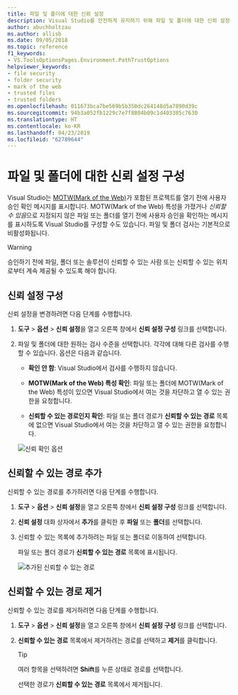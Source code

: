 ```yaml
---
title: 파일 및 폴더에 대한 신뢰 설정
description: Visual Studio를 안전하게 유지하기 위해 파일 및 폴더에 대한 신뢰 설정을 변경하는 방법을 알아봅니다.
author: abuchholtzau
ms.author: allisb
ms.date: 09/05/2018
ms.topic: reference
f1_keywords:
- VS.ToolsOptionsPages.Environment.PathTrustOptions
helpviewer_keywords:
- file security
- folder security
- mark of the web
- trusted files
- trusted folders
ms.openlocfilehash: 011673bca7be569b5b350dc264148d5a7890d39c
ms.sourcegitcommit: 94b3a052fb1229c7e7f8804b09c1d403385c7630
ms.translationtype: HT
ms.contentlocale: ko-KR
ms.lasthandoff: 04/23/2019
ms.locfileid: "62789644"
---
```

# <a name="configure-trust-settings-for-files-and-folders"></a>파일 및 폴더에 대한 신뢰 설정 구성

Visual Studio는 [MOTW(Mark of the Web)](/previous-versions/windows/internet-explorer/ie-developer/compatibility/ms537628(v=vs.85))가 포함된 프로젝트를 열기 전에 사용자 승인 확인 메시지를 표시합니다. MOTW(Mark of the Web) 특성을 가졌거나 *신뢰할 수 있음*으로 지정되지 않은 파일 또는 폴더를 열기 전에 사용자 승인을 확인하는 메시지를 표시하도록 Visual Studio를 구성할 수도 있습니다. 파일 및 폴더 검사는 기본적으로 비활성화됩니다.

> [!WARNING]
> 승인하기 전에 파일, 폴더 또는 솔루션이 신뢰할 수 있는 사람 또는 신뢰할 수 있는 위치로부터 계속 제공될 수 있도록 해야 합니다.

## <a name="configure-trust-settings"></a>신뢰 설정 구성

신뢰 설정을 변경하려면 다음 단계를 수행합니다.

1. **도구** > **옵션** > **신뢰 설정**을 열고 오른쪽 창에서 **신뢰 설정 구성** 링크를 선택합니다.

2. 파일 및 폴더에 대한 원하는 검사 수준을 선택합니다. 각각에 대해 다른 검사를 수행할 수 있습니다. 옵션은 다음과 같습니다.

   * **확인 안 함**: Visual Studio에서 검사를 수행하지 않습니다.

   * **MOTW(Mark of the Web) 특성 확인**: 파일 또는 폴더에 MOTW(Mark of the Web) 특성이 있으면 Visual Studio에서 여는 것을 차단하고 열 수 있는 권한을 요청합니다.

   * **신뢰할 수 있는 경로인지 확인**: 파일 또는 폴더 경로가 **신뢰할 수 있는 경로** 목록에 없으면 Visual Studio에서 여는 것을 차단하고 열 수 있는 권한을 요청합니다.

   ![신뢰 확인 옵션](media/trust-settings.png)

## <a name="add-trusted-paths"></a>신뢰할 수 있는 경로 추가

신뢰할 수 있는 경로를 추가하려면 다음 단계를 수행합니다.

1. **도구** > **옵션** > **신뢰 설정**을 열고 오른쪽 창에서 **신뢰 설정 구성** 링크를 선택합니다.

2. **신뢰 설정** 대화 상자에서 **추가**를 클릭한 후 **파일** 또는 **폴더**를 선택합니다.

3. 신뢰할 수 있는 목록에 추가하려는 파일 또는 폴더로 이동하여 선택합니다.

   파일 또는 폴더 경로가 **신뢰할 수 있는 경로** 목록에 표시됩니다.

   ![추가된 신뢰할 수 있는 경로](media/trusted-paths.png)

## <a name="remove-trusted-paths"></a>신뢰할 수 있는 경로 제거

신뢰할 수 있는 경로를 제거하려면 다음 단계를 수행합니다.

1. **도구** > **옵션** > **신뢰 설정**을 열고 오른쪽 창에서 **신뢰 설정 구성** 링크를 선택합니다.

2. **신뢰할 수 있는 경로** 목록에서 제거하려는 경로를 선택하고 **제거**를 클릭합니다.

   > [!TIP]
   > 여러 항목을 선택하려면 **Shift**를 누른 상태로 경로를 선택합니다.

   선택한 경로가 **신뢰할 수 있는 경로** 목록에서 제거됩니다.
